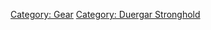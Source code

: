 [Category: Gear](Category:_Gear "wikilink") [Category: Duergar
Stronghold](Category:_Duergar_Stronghold "wikilink")

